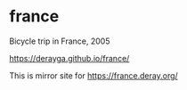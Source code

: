 # france
Bicycle trip in France, 2005

https://derayga.github.io/france/

This is mirror site for https://france.deray.org/
